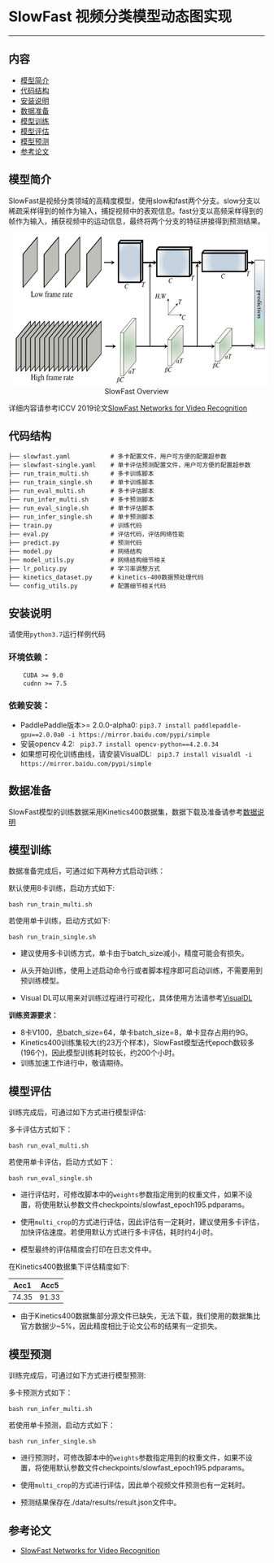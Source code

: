 # SlowFast 视频分类模型动态图实现

---
## 内容

- [模型简介](#模型简介)
- [代码结构](#代码结构)
- [安装说明](#安装说明)
- [数据准备](#数据准备)
- [模型训练](#模型训练)
- [模型评估](#模型评估)
- [模型预测](#模型预测)
- [参考论文](#参考论文)


## 模型简介

SlowFast是视频分类领域的高精度模型，使用slow和fast两个分支。slow分支以稀疏采样得到的帧作为输入，捕捉视频中的表观信息。fast分支以高频采样得到的帧作为输入，捕获视频中的运动信息，最终将两个分支的特征拼接得到预测结果。

<p align="center">
<img src="./SLOWFAST.png" height=300 width=500 hspace='10'/> <br />
SlowFast Overview
</p>

详细内容请参考ICCV 2019论文[SlowFast Networks for Video Recognition](https://arxiv.org/abs/1812.03982)


## 代码结构
```
├── slowfast.yaml           # 多卡配置文件，用户可方便的配置超参数
├── slowfast-single.yaml    # 单卡评估预测配置文件，用户可方便的配置超参数
├── run_train_multi.sh      # 多卡训练脚本
├── run_train_single.sh     # 单卡训练脚本
├── run_eval_multi.sh       # 多卡评估脚本
├── run_infer_multi.sh      # 多卡预测脚本
├── run_eval_single.sh      # 单卡评估脚本
├── run_infer_single.sh     # 单卡预测脚本
├── train.py                # 训练代码
├── eval.py                 # 评估代码，评估网络性能
├── predict.py              # 预测代码
├── model.py                # 网络结构
├── model_utils.py          # 网络结构细节相关
├── lr_policy.py            # 学习率调整方式
├── kinetics_dataset.py     # kinetics-400数据预处理代码
└── config_utils.py         # 配置细节相关代码
```

## 安装说明

请使用```python3.7```运行样例代码

### 环境依赖：

```
    CUDA >= 9.0
    cudnn >= 7.5
```

### 依赖安装：

- PaddlePaddle版本>= 2.0.0-alpha0:
``` pip3.7 install paddlepaddle-gpu==2.0.0a0 -i https://mirror.baidu.com/pypi/simple ```
- 安装opencv 4.2:
``` pip3.7 install opencv-python==4.2.0.34```
- 如果想可视化训练曲线，请安装VisualDL:
``` pip3.7 install visualdl -i https://mirror.baidu.com/pypi/simple```


## 数据准备

SlowFast模型的训练数据采用Kinetics400数据集，数据下载及准备请参考[数据说明](../PaddleCV/video/data/dataset/README.md)


## 模型训练

数据准备完成后，可通过如下两种方式启动训练：

默认使用8卡训练，启动方式如下:

    bash run_train_multi.sh

若使用单卡训练，启动方式如下:

    bash run_train_single.sh

- 建议使用多卡训练方式，单卡由于batch\_size减小，精度可能会有损失。

- 从头开始训练，使用上述启动命令行或者脚本程序即可启动训练，不需要用到预训练模型。

- Visual DL可以用来对训练过程进行可视化，具体使用方法请参考[VisualDL](https://github.com/PaddlePaddle/VisualDL)

**训练资源要求：**

*  8卡V100，总batch\_size=64，单卡batch\_size=8，单卡显存占用约9G。
*  Kinetics400训练集较大(约23万个样本)，SlowFast模型迭代epoch数较多(196个)，因此模型训练耗时较长，约200个小时。
*  训练加速工作进行中，敬请期待。


## 模型评估

训练完成后，可通过如下方式进行模型评估:

多卡评估方式如下：

    bash run_eval_multi.sh

若使用单卡评估，启动方式如下：

    bash run_eval_single.sh

- 进行评估时，可修改脚本中的`weights`参数指定用到的权重文件，如果不设置，将使用默认参数文件checkpoints/slowfast_epoch195.pdparams。

- 使用```multi_crop```的方式进行评估，因此评估有一定耗时，建议使用多卡评估，加快评估速度。若使用默认方式进行多卡评估，耗时约4小时。

- 模型最终的评估精度会打印在日志文件中。


在Kinetics400数据集下评估精度如下:

| Acc1 | Acc5 |
| :---: | :---: |
| 74.35 | 91.33 |

- 由于Kinetics400数据集部分源文件已缺失，无法下载，我们使用的数据集比官方数据少~5%，因此精度相比于论文公布的结果有一定损失。

## 模型预测

训练完成后，可通过如下方式进行模型预测:

多卡预测方式如下：

    bash run_infer_multi.sh

若使用单卡预测，启动方式如下：

    bash run_infer_single.sh

- 进行预测时，可修改脚本中的`weights`参数指定用到的权重文件，如果不设置，将使用默认参数文件checkpoints/slowfast_epoch195.pdparams。

- 使用```multi_crop```的方式进行评估，因此单个视频文件预测也有一定耗时。

- 预测结果保存在./data/results/result.json文件中。


## 参考论文

- [SlowFast Networks for Video Recognition](https://arxiv.org/abs/1812.03982)

